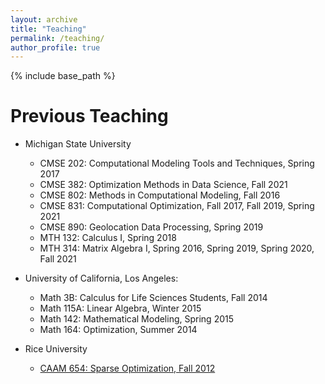 ```yaml
---
layout: archive
title: "Teaching"
permalink: /teaching/
author_profile: true
---
```


{% include base_path %}

Previous Teaching
======
* Michigan State University
  * CMSE 202: Computational Modeling Tools and Techniques, Spring 2017
  * CMSE 382: Optimization Methods in Data Science, Fall 2021
  * CMSE 802: Methods in Computational Modeling, Fall 2016
  * CMSE 831: Computational Optimization, Fall 2017, Fall 2019, Spring 2021
  * CMSE 890: Geolocation Data Processing, Spring 2019
  * MTH 132: Calculus I, Spring 2018
  * MTH 314: Matrix Algebra I, Spring 2016, Spring 2019, Spring 2020, Fall 2021

* University of California, Los Angeles:
  * Math 3B: Calculus for Life Sciences Students, Fall 2014
  * Math 115A: Linear Algebra, Winter 2015
  * Math 142: Mathematical Modeling, Spring 2015
  * Math 164: Optimization, Summer 2014

* Rice University
  * [CAAM 654: Sparse Optimization, Fall 2012](http://www.caam.rice.edu/~optimization/sparse/index.html)

